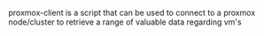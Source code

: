 proxmox-client is a script that can be used to connect to a proxmox node/cluster to retrieve a range of valuable data regarding vm's
